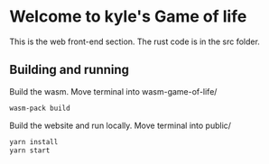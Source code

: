 # Welcome to kyle's Game of life

This is the web front-end section. The rust code is in the src folder.

## Building and running

Build the wasm. Move terminal into wasm-game-of-life/

``` bash
wasm-pack build
```

Build the website and run locally. Move terminal into public/
``` bash
yarn install
yarn start
```
